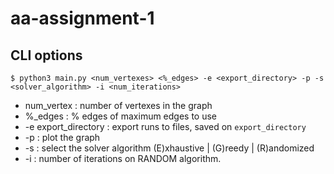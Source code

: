 # aa-assignment-1

## CLI options
```
$ python3 main.py <num_vertexes> <%_edges> -e <export_directory> -p -s <solver_algorithm> -i <num_iterations>
```

- num_vertex : number of vertexes in the graph
- %_edges : % edges of maximum edges to use
- -e export_directory : export runs to files, saved on ```export_directory```
- -p : plot the graph
- -s : select the solver algorithm (E)xhaustive | (G)reedy | (R)andomized
- -i : number of iterations on RANDOM algorithm.

